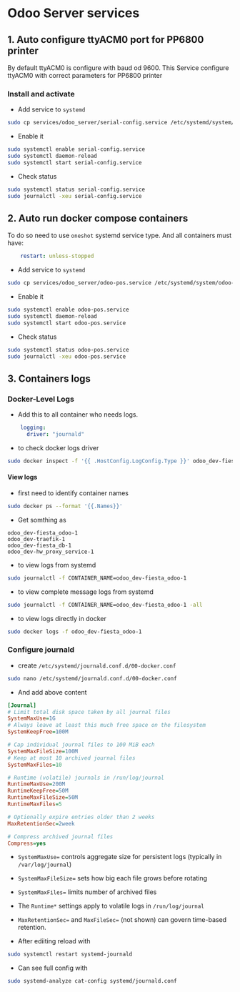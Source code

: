 # Odoo Server services

## 1. Auto configure ttyACM0 port for PP6800 printer

By default ttyACM0 is configure with baud od 9600.
This Service configure ttyACM0 with correct parameters for PP6800 printer

### Install and activate

- Add service to `systemd`

```bash
sudo cp services/odoo_server/serial-config.service /etc/systemd/system/serial-config.service
```

- Enable it

```bash
sudo systemctl enable serial-config.service
sudo systemctl daemon-reload
sudo systemctl start serial-config.service
```

- Check status

```bash
sudo systemctl status serial-config.service
sudo journalctl -xeu serial-config.service
```

## 2. Auto run docker compose containers

To do so need to use `oneshot` systemd service type.
And all containers must have:

```yml
    restart: unless-stopped
```

- Add service to `systemd`

```bash
sudo cp services/odoo_server/odoo-pos.service /etc/systemd/system/odoo-pos.service
```


- Enable it

```bash
sudo systemctl enable odoo-pos.service
sudo systemctl daemon-reload
sudo systemctl start odoo-pos.service
```

- Check status

```bash
sudo systemctl status odoo-pos.service
sudo journalctl -xeu odoo-pos.service
```

## 3. Containers logs

### Docker-Level Logs

- Add this to all container who needs logs.

```yml
    logging:
      driver: "journald"
```

- to check docker logs driver

```bash
sudo docker inspect -f '{{ .HostConfig.LogConfig.Type }}' odoo_dev-fiesta_odoo-1
```

#### View logs

- first need to identify container names

```bash
sudo docker ps --format '{{.Names}}'
```

- Get somthing as 

```text
odoo_dev-fiesta_odoo-1
odoo_dev-traefik-1
odoo_dev-fiesta_db-1
odoo_dev-hw_proxy_service-1
```

- to view logs from systemd

```bash
sudo journalctl -f CONTAINER_NAME=odoo_dev-fiesta_odoo-1
```

- to view complete message logs from systemd

```bash
sudo journalctl -f CONTAINER_NAME=odoo_dev-fiesta_odoo-1 -all
```

- to view logs directly in docker

```bash
sudo docker logs -f odoo_dev-fiesta_odoo-1
```


### Configure journald 

- create `/etc/systemd/journald.conf.d/00-docker.conf`

```bash
sudo nano /etc/systemd/journald.conf.d/00-docker.conf
```

- And add above content

```ini
[Journal]
# Limit total disk space taken by all journal files
SystemMaxUse=1G
# Always leave at least this much free space on the filesystem
SystemKeepFree=100M

# Cap individual journal files to 100 MiB each
SystemMaxFileSize=100M
# Keep at most 10 archived journal files
SystemMaxFiles=10

# Runtime (volatile) journals in /run/log/journal
RuntimeMaxUse=200M
RuntimeKeepFree=50M
RuntimeMaxFileSize=50M
RuntimeMaxFiles=5

# Optionally expire entries older than 2 weeks
MaxRetentionSec=2week

# Compress archived journal files
Compress=yes
```

  - `SystemMaxUse=` controls aggregate size for persistent logs (typically in `/var/log/journal`)
  - `SystemMaxFileSize=` sets how big each file grows before rotating
  - `SystemMaxFiles=` limits number of archived files
  - The `Runtime*` settings apply to volatile logs in `/run/log/journal`
  - `MaxRetentionSec=` and `MaxFileSec=` (not shown) can govern time-based retention.

- After ediiting reload with

```bash
sudo systemctl restart systemd-journald
```

- Can see full config with

```bash
sudo systemd-analyze cat-config systemd/journald.conf
```
